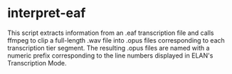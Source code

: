 # interpret-eaf
This script extracts information from an .eaf transcription file and calls ffmpeg to clip a full-length .wav file into .opus files corresponding to each transcription tier segment. The resulting .opus files are named with a numeric prefix corresponding to the line numbers displayed in ELAN's Transcription Mode.
